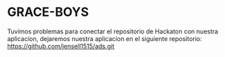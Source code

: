 # GRACE-BOYS
Tuvimos problemas para conectar el repositorio de Hackaton con nuestra aplicacion, dejaremos nuestra aplicacion en el siguiente repositorio: https://github.com/jensell1515/ads.git

